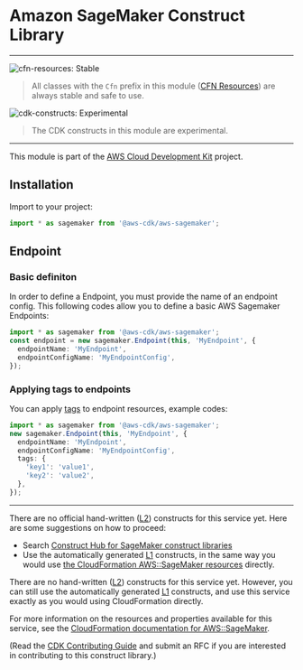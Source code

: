 # Amazon SageMaker Construct Library
<!--BEGIN STABILITY BANNER-->

---

![cfn-resources: Stable](https://img.shields.io/badge/cfn--resources-stable-success.svg?style=for-the-badge)

> All classes with the `Cfn` prefix in this module ([CFN Resources]) are always stable and safe to use.
>
> [CFN Resources]: https://docs.aws.amazon.com/cdk/latest/guide/constructs.html#constructs_lib

![cdk-constructs: Experimental](https://img.shields.io/badge/cdk--constructs-experimental-important.svg?style=for-the-badge)

> The CDK constructs in this module are experimental.

---

<!--END STABILITY BANNER-->

This module is part of the [AWS Cloud Development Kit](https://github.com/aws/aws-cdk) project.

## Installation

Import to your project:

```ts nofixture
import * as sagemaker from '@aws-cdk/aws-sagemaker';
```

## Endpoint

### Basic definiton

In order to define a Endpoint, you must provide the name of an endpoint config. This following codes allow you to define a basic AWS Sagemaker Endpoints:

```ts
import * as sagemaker from '@aws-cdk/aws-sagemaker';
const endpoint = new sagemaker.Endpoint(this, 'MyEndpoint', {
  endpointName: 'MyEndpoint',
  endpointConfigName: 'MyEndpointConfig',
});
```

### Applying tags to endpoints

You can apply [tags](https://docs.aws.amazon.com/AWSCloudFormation/latest/UserGuide/aws-properties-resource-tags.html) to endpoint resources, example codes:

```ts
import * as sagemaker from '@aws-cdk/aws-sagemaker';
new sagemaker.Endpoint(this, 'MyEndpoint', {
  endpointName: 'MyEndpoint',
  endpointConfigName: 'MyEndpointConfig',
  tags: {
    'key1': 'value1',
    'key2': 'value2',
  },
});
```

---

<!--BEGIN CFNONLY DISCLAIMER-->

There are no official hand-written ([L2](https://docs.aws.amazon.com/cdk/latest/guide/constructs.html#constructs_lib)) constructs for this service yet. Here are some suggestions on how to proceed:

- Search [Construct Hub for SageMaker construct libraries](https://constructs.dev/search?q=sagemaker)
- Use the automatically generated [L1](https://docs.aws.amazon.com/cdk/latest/guide/constructs.html#constructs_l1_using) constructs, in the same way you would use [the CloudFormation AWS::SageMaker resources](https://docs.aws.amazon.com/AWSCloudFormation/latest/UserGuide/AWS_SageMaker.html) directly.


<!--BEGIN CFNONLY DISCLAIMER-->

There are no hand-written ([L2](https://docs.aws.amazon.com/cdk/latest/guide/constructs.html#constructs_lib)) constructs for this service yet.
However, you can still use the automatically generated [L1](https://docs.aws.amazon.com/cdk/latest/guide/constructs.html#constructs_l1_using) constructs, and use this service exactly as you would using CloudFormation directly.

For more information on the resources and properties available for this service, see the [CloudFormation documentation for AWS::SageMaker](https://docs.aws.amazon.com/AWSCloudFormation/latest/UserGuide/AWS_SageMaker.html).

(Read the [CDK Contributing Guide](https://github.com/aws/aws-cdk/blob/main/CONTRIBUTING.md) and submit an RFC if you are interested in contributing to this construct library.)

<!--END CFNONLY DISCLAIMER-->